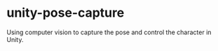 # unity-pose-capture
 Using computer vision to capture the pose and control the character in Unity.
